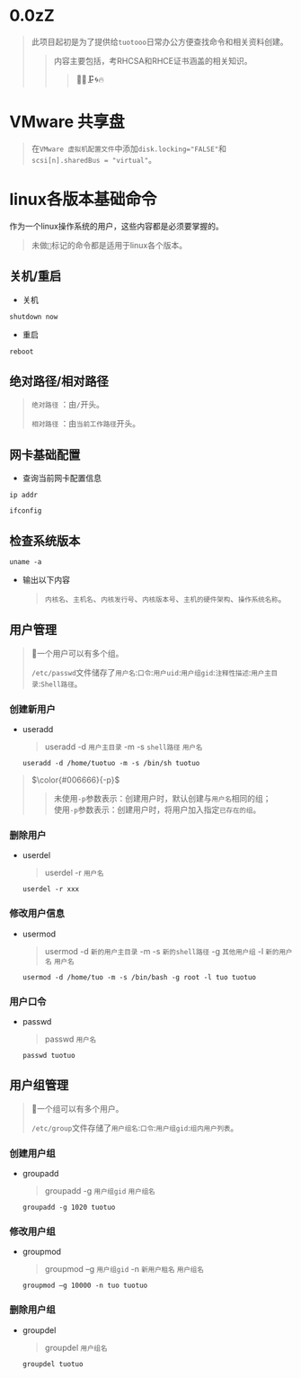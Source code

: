 # 0.0zZ
> 此项目起初是为了提供给`tuotooo`日常办公方便查找命令和相关资料创建。
>>内容主要包括，考RHCSA和RHCE证书涵盖的相关知识。
>>>:construction::rabbit::clamp::cyclone::fire:

# VMware 共享盘
> 在`VMware 虚拟机配置文件`中添加`disk.locking="FALSE"`和`scsi[n].sharedBus = "virtual"`。
# linux各版本基础命令
作为一个linux操作系统的用户，这些内容都是必须要掌握的。
>未做`🍡`标记的命令都是适用于linux各个版本。
## 关机/重启
- 关机
```
shutdown now
```
- 重启
```
reboot
```
## 绝对路径/相对路径
> `绝对路径` ：由`/`开头。
> 
> `相对路径` ：由`当前工作路径`开头。
## 网卡基础配置
- 查询当前网卡配置信息
```
ip addr
```
```
ifconfig
```
## 检查系统版本
```
uname -a
```
- 输出以下内容
  >`内核名`、`主机名`、`内核发行号`、`内核版本号`、`主机的硬件架构`、`操作系统名称`。
## 用户管理
> :mushroom:一个用户可以有多个组。
>
> `/etc/passwd`文件储存了`用户名`:`口令`:`用户uid`:`用户组gid`:`注释性描述`:`用户主目录`:`Shell路径`。
### 创建新用户

- useradd
  
  > useradd&nbsp;-d&nbsp;`用户主目录`&nbsp;-m&nbsp;-s&nbsp;`shell路径`&nbsp;`用户名`
  ```
  useradd -d /home/tuotuo -m -s /bin/sh tuotuo
  ```
>  $\color{#006666}{-p}$   
>> 未使用`-p`参数表示：创建用户时，默认创建与`用户名`相同的组；<br>
>> 使用`-p`参数表示：创建用户时，将用户加入指定`已存在的组`。
### 删除用户

- userdel

  > userdel&nbsp;-r&nbsp;`用户名`
  ```
  userdel -r xxx
  ```
### 修改用户信息

  - usermod
    
    > usermod&nbsp;-d&nbsp;`新的用户主目录`&nbsp;-m&nbsp;-s&nbsp;`新的shell路径`&nbsp;-g&nbsp;`其他用户组`&nbsp;-l&nbsp;`新的用户名`&nbsp;`用户名`
    ```
    usermod -d /home/tuo -m -s /bin/bash -g root -l tuo tuotuo
    ```
### 用户口令

- passwd

  > passwd `用户名`
  ```
  passwd tuotuo
  ```
## 用户组管理
> :mushroom:一个组可以有多个用户。
>
> `/etc/group`文件存储了`用户组名`:`口令`:`用户组gid`:`组内用户列表`。
### 创建用户组
  - groupadd
 
    > groupadd&nbsp;-g&nbsp;`用户组gid`&nbsp;`用户组名`
    ```
    groupadd -g 1020 tuotuo
    ```
### 修改用户组
- groupmod

  > groupmod&nbsp;–g&nbsp;`用户组gid`&nbsp;-n&nbsp;`新用户租名`&nbsp;`用户组名`
    ```
    groupmod –g 10000 -n tuo tuotuo
    ```
### 删除用户组
- groupdel

  > groupdel&nbsp;`用户组名`
    ```
    groupdel tuotuo
    ```

